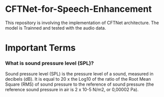# CFTNet-for-Speech-Enhancement
This repository is involving the implementation of CFTNet architecture. The model is Trainned and tested with the audio data.

# Important Terms 
### What is sound pressure level (SPL)?
Sound pressure level (SPL) is the pressure level of a sound, measured in decibels (dB). It is equal to 20 x the Log10 of the ratio of the Root Mean Square (RMS) of sound pressure to the reference of sound pressure (the reference sound pressure in air is 2 x 10-5 N/m2, or 0,00002 Pa). 

